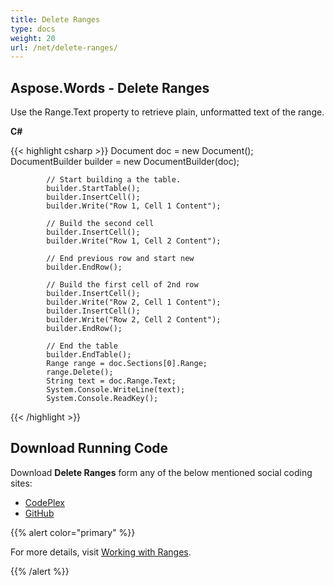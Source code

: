 ```yaml
---
title: Delete Ranges
type: docs
weight: 20
url: /net/delete-ranges/
---
```


## **Aspose.Words - Delete Ranges**
Use the Range.Text property to retrieve plain, unformatted text of the range.

**C#**

{{< highlight csharp >}}
             Document doc = new Document();
            DocumentBuilder builder = new DocumentBuilder(doc);

            // Start building a the table.
            builder.StartTable();
            builder.InsertCell();
            builder.Write("Row 1, Cell 1 Content");

            // Build the second cell
            builder.InsertCell();
            builder.Write("Row 1, Cell 2 Content");

            // End previous row and start new
            builder.EndRow();

            // Build the first cell of 2nd row
            builder.InsertCell();
            builder.Write("Row 2, Cell 1 Content");
            builder.InsertCell();
            builder.Write("Row 2, Cell 2 Content");
            builder.EndRow();

            // End the table
            builder.EndTable();
            Range range = doc.Sections[0].Range;
            range.Delete();
            String text = doc.Range.Text;
            System.Console.WriteLine(text);
            System.Console.ReadKey();
{{< /highlight >}}
## **Download Running Code**
Download **Delete Ranges** form any of the below mentioned social coding sites:

- [CodePlex](https://asposenpoi.codeplex.com/downloads/get/1525853)
- [GitHub](https://github.com/asposewords/Aspose.Words-for-.NET/releases/download/Aspose.Words_Features_Missing_in_NPOI-v1.1/07.02-DeleteRange.zip)

{{% alert color="primary" %}} 

For more details, visit [Working with Ranges](https://docs.aspose.com/words/net/working-with-ranges-in-npoi-in-aspose-words/).

{{% /alert %}}

